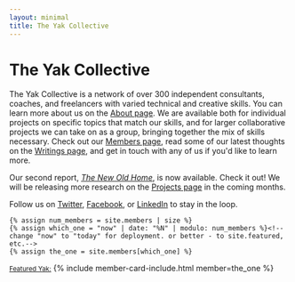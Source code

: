 ```yaml
---
layout: minimal
title: The Yak Collective
---
```


# The Yak Collective

The Yak Collective is a network of over 300 independent consultants, coaches, and freelancers with varied technical and creative skills. You can learn more about us on the [About page](/about). We are available both for individual projects on specific topics that match our skills, and for larger collaborative projects we can take on as a group, bringing together the mix of skills necessary. Check out our [Members page](/members), read some of our latest thoughts on the [Writings page](/writings), and get in touch with any of us if you'd like to learn more.

Our second report, [_The New Old Home_](/projects/the-new-old-home), is now available. Check it out! We will be releasing more research on the [Projects page](/projects) in the coming months.

Follow us on [Twitter](https://twitter.com/yak_collective), [Facebook](https://www.facebook.com/theyakcollective/), or [LinkedIn](https://www.linkedin.com/company/yak-collective/) to stay in the loop.

	{% assign num_members = site.members | size %}
	{% assign which_one = "now" | date: "%N" | modulo: num_members %}<!--change "now" to "today" for deployment. or better - to site.featured, etc.-->
	{% assign the_one = site.members[which_one] %}
<a href="{{site.members[which_one].url}}" class="dib tl" id="featured_yak"><small class="f6 db tc mt3 w-75 w-100-l center">Featured Yak:</small></a>
 {% include member-card-include.html member=the_one %} 
<script>
	var footer_slogans = {{ site.data.slogans | jsonify }};
	var footer_slogans_total = (footer_slogans.slogans).length;
	var footer_slogan_to_show = Math.floor(Math.random() * footer_slogans_total);
	//document.getElementById("featured_yak").innerHTML = footer_slogans.slogans[footer_slogan_to_show].slogan;
</script>
 
